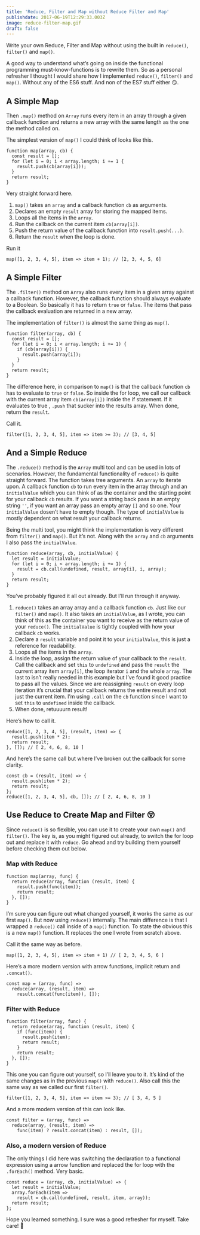 ```yaml
---
title: 'Reduce, Filter and Map without Reduce Filter and Map'
publishdate: 2017-06-19T12:29:33.003Z
image: reduce-filter-map.gif
draft: false
---
```

Write your own Reduce, Filter and Map without using the built in `reduce()`, `filter()` and `map()`.

A good way to understand what’s going on inside the functional programming must-know-functions is to rewrite them. So as a personal refresher I thought I would share how I implemented `reduce()`, `filter()` and `map()`. Without any of the ES6 stuff. And non of the ES7 stuff either 😏.

## A Simple Map

Then `.map()` method on `Array` runs every item in an array through a given callback function and returns a new array with the same length as the one the method called on.

The simplest version of `map()` I could think of looks like this.

```
function map(array, cb) {
  const result = [];
  for (let i = 0; i < array.length; i += 1 {      
    result.push(cb(array[i]));
  }
  return result;
}
```

Very straight forward here.

1. `map()` takes an `array` and a callback function `cb` as arguments.
2. Declares an empty `result` array for storing the mapped items.
3. Loops all the items in the `array`.
4. Run the callback on the current item `cb(array[i])`.
5. Push the return value of the callback function into `result.push(...)`.
6. Return the `result` when the loop is done.

Run it

```
map([1, 2, 3, 4, 5], item => item + 1); // [2, 3, 4, 5, 6]
```

## A Simple Filter

The `.filter()` method on `Array` also runs every item in a given array against a callback function. However, the callback function should always evaluate to a Boolean. So basically it has to return `true` or `false`. The items that pass the callback evaluation are returned in a new array.

The implementation of `filter()` is almost the same thing as `map()`.

```
function filter(array, cb) {
  const result = [];
  for (let i = 0; i < array.length; i += 1) {
    if (cb(array[i])) {
      result.push(array[i]);
    }
  }
  return result;
}
```

The difference here, in comparison to `map()` is that the callback function `cb` has to evaluate to `true` or `false`. So inside the for loop, we call our callback with the current array item `cb(array[i])` inside the if statement. If it evaluates to true , `.push` that sucker into the results array. When done, return the `result`.

Call it.

```
filter([1, 2, 3, 4, 5], item => item >= 3); // [3, 4, 5]
```

## And a Simple Reduce

The `.reduce()` method is the `Array` multi tool and can be used in lots of scenarios. However, the fundamental functionality of `reduce()` is quite straight forward. The function takes tree arguments. An `array` to iterate upon. A callback function `cb` to run every item in the array through and an `initialValue` which you can think of as the container and the starting point for your callback `cb` results. If you want a string back pass in an empty string `''`, if you want an array pass an empty array `[]` and so one. Your `initialValue` dosen’t have to empty though. The type of `initialValue` is mostly dependent on what result your callback returns.

Being the multi tool, you might think the implementation is very different from `filter()` and `map()`. But it’s not. Along with the `array` and `cb` arguments I also pass the `initialValue`.

```
function reduce(array, cb, initialValue) {
  let result = initialValue;
  for (let i = 0; i < array.length; i += 1) {
    result = cb.call(undefined, result, array[i], i, array);
  }
  return result;
}
```

You’ve probably figured it all out already. But I’ll run through it anyway.

1. `reduce()` takes an array array and a callback function `cb`. Just like our `filter()` and `map()`. It also takes an `initialValue`, as I wrote, you can think of this as the container you want to receive as the return value of your `reduce()`. The `initialValue` is tightly coupled with how your callback `cb` works.
2. Declare a `result` variable and point it to your `initialValue`, this is just a reference for readability.
3. Loops all the items in the `array`.
4. Inside the loop, assign the return value of your callback to the `result`. Call the callback and set `this` to `undefined` and pass the `result` the current array item `array[i]`, the loop iterator `i` and the whole `array`. The last to isn’t really needed in this example but I’ve found it good practice to pass all the values. Since we are reassigning `result` on every loop iteration it’s crucial that your callback returns the entire result and not just the current item. I’m using `.call` on the `cb` function since I want to set `this` to `undefined` inside the callback.
5. When done, retuuuurn result!

Here’s how to call it.

```
reduce([1, 2, 3, 4, 5], (result, item) => {
  result.push(item * 2);
  return result;
}, []); // [ 2, 4, 6, 8, 10 ]
```

And here’s the same call but where I’ve broken out the callback for some clarity.

```
const cb = (result, item) => {
  result.push(item * 2);
  return result;
};
reduce([1, 2, 3, 4, 5], cb, []); // [ 2, 4, 6, 8, 10 ]
```

## Use Reduce to Create Map and Filter 😲

Since `reduce()` is so flexible, you can use it to create your own `map()` and `filter()`. The key is, as you might figured out already, to switch the for loop out and replace it with `reduce`. Go ahead and try building them yourself before checking them out below.

### Map with Reduce

```
function map(array, func) {
  return reduce(array, function (result, item) {
    result.push(func(item));
    return result;
  }, []);
}
```

I’m sure you can figure out what changed yourself, it works the same as our first `map()`. But now using `reduce()` internally. The main difference is that I wrapped a `reduce()` call inside of a `map()` function. To state the obvious this is a new `map()` function. It replaces the one I wrote from scratch above.

Call it the same way as before.

```
map([1, 2, 3, 4, 5], item => item + 1) // [ 2, 3, 4, 5, 6 ]
```

Here’s a more modern version with arrow functions, implicit return and `.concat()`.

```
const map = (array, func) =>
  reduce(array, (result, item) =>
    result.concat(func(item)), []);
```

### Filter with Reduce

```
function filter(array, func) {
  return reduce(array, function (result, item) {
    if (func(item)) {
      result.push(item);
      return result;
    }
    return result;
  }, []);
}
```

This one you can figure out yourself, so I’ll leave you to it. It’s kind of the same changes as in the previous `map()` with `reduce()`. Also call this the same way as we called our first `filter()`.

```
filter([1, 2, 3, 4, 5], item => item >= 3); // [ 3, 4, 5 ]
```

And a more modern version of this can look like.

```
const filter = (array, func) =>
  reduce(array, (result, item) =>
    func(item) ? result.concat(item) : result, []);
```

### Also, a modern version of Reduce

The only things I did here was switching the declaration to a functional expression using a arrow function and replaced the for loop with the `.forEach()` method. Very basic.

```
const reduce = (array, cb, initialValue) => {
  let result = initialValue;
  array.forEach(item =>
    result = cb.call(undefined, result, item, array));
  return result;
};
```

Hope you learned something. I sure was a good refresher for myself. Take care! 👋
